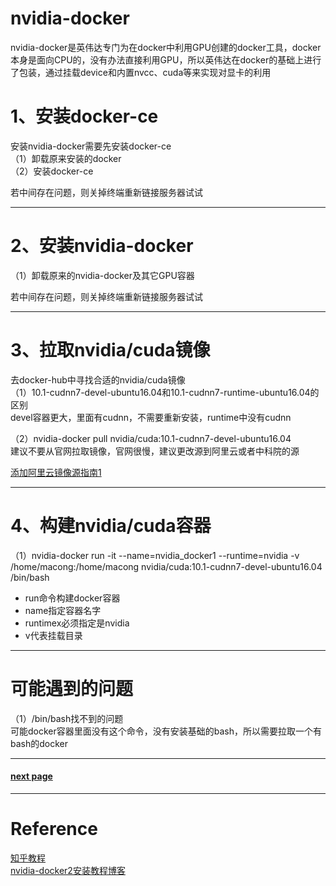 # nvidia-docker  
nvidia-docker是英伟达专门为在docker中利用GPU创建的docker工具，docker本身是面向CPU的，没有办法直接利用GPU，所以英伟达在docker的基础上进行了包装，通过挂载device和内置nvcc、cuda等来实现对显卡的利用    

# 1、安装docker-ce   
安装nvidia-docker需要先安装docker-ce  
（1）卸载原来安装的docker  
（2）安装docker-ce   

若中间存在问题，则关掉终端重新链接服务器试试   

----   

# 2、安装nvidia-docker   
（1）卸载原来的nvidia-docker及其它GPU容器  

若中间存在问题，则关掉终端重新链接服务器试试   

-----  

# 3、拉取nvidia/cuda镜像   
去docker-hub中寻找合适的nvidia/cuda镜像  
（1）10.1-cudnn7-devel-ubuntu16.04和10.1-cudnn7-runtime-ubuntu16.04的区别  
devel容器更大，里面有cudnn，不需要重新安装，runtime中没有cudnn  

（2）nvidia-docker pull nvidia/cuda:10.1-cudnn7-devel-ubuntu16.04   
建议不要从官网拉取镜像，官网很慢，建议更改源到阿里云或者中科院的源   

[添加阿里云镜像源指南1](https://blog.csdn.net/qq_28612967/article/details/102838808)   

-----  

# 4、构建nvidia/cuda容器   
（1）nvidia-docker run -it --name=nvidia_docker1 --runtime=nvidia -v /home/macong:/home/macong nvidia/cuda:10.1-cudnn7-devel-ubuntu16.04 /bin/bash   
- run命令构建docker容器  
- name指定容器名字  
- runtimex必须指定是nvidia  
- v代表挂载目录  


----   

# 可能遇到的问题   
（1）/bin/bash找不到的问题  
可能docker容器里面没有这个命令，没有安装基础的bash，所以需要拉取一个有bash的docker   

----   

#### [next page](first_page.md)   

-----   

# Reference  
[知乎教程](https://zhuanlan.zhihu.com/p/88351963)   
[nvidia-docker2安装教程博客](https://blog.csdn.net/quantum7/article/details/86416600)   

